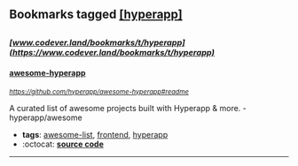 ## Bookmarks tagged [[hyperapp]](https://www.codever.land/search?q=[hyperapp])

_<sup><sup>[www.codever.land/bookmarks/t/hyperapp](https://www.codever.land/bookmarks/t/hyperapp)</sup></sup>_
---
#### [awesome-hyperapp](https://github.com/hyperapp/awesome-hyperapp#readme)
_<sup>https://github.com/hyperapp/awesome-hyperapp#readme</sup>_

A curated list of awesome projects built with Hyperapp & more.  - hyperapp/awesome
* **tags**: [awesome-list](../tagged/awesome-list.md), [frontend](../tagged/frontend.md), [hyperapp](../tagged/hyperapp.md)
* :octocat: **[source code](https://github.com/hyperapp/awesome-hyperapp#readme)**
---
